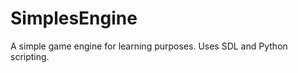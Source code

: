 SimplesEngine
=============

A simple game engine for learning purposes. Uses SDL and Python scripting.
